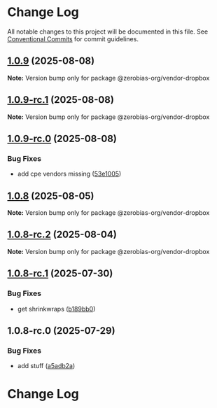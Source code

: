 # Change Log

All notable changes to this project will be documented in this file.
See [Conventional Commits](https://conventionalcommits.org) for commit guidelines.

## [1.0.9](https://github.com/zerobias-org/vendor/compare/@zerobias-org/vendor-dropbox@1.0.9-rc.1...@zerobias-org/vendor-dropbox@1.0.9) (2025-08-08)

**Note:** Version bump only for package @zerobias-org/vendor-dropbox





## [1.0.9-rc.1](https://github.com/zerobias-org/vendor/compare/@zerobias-org/vendor-dropbox@1.0.9-rc.0...@zerobias-org/vendor-dropbox@1.0.9-rc.1) (2025-08-08)

**Note:** Version bump only for package @zerobias-org/vendor-dropbox





## [1.0.9-rc.0](https://github.com/zerobias-org/vendor/compare/@zerobias-org/vendor-dropbox@1.0.8...@zerobias-org/vendor-dropbox@1.0.9-rc.0) (2025-08-08)


### Bug Fixes

* add cpe vendors missing ([53e1005](https://github.com/zerobias-org/vendor/commit/53e100520e848be73b2cba8a0ef4f184844b8abb))





## [1.0.8](https://github.com/zerobias-org/vendor/compare/@zerobias-org/vendor-dropbox@1.0.8-rc.2...@zerobias-org/vendor-dropbox@1.0.8) (2025-08-05)

**Note:** Version bump only for package @zerobias-org/vendor-dropbox





## [1.0.8-rc.2](https://github.com/zerobias-org/vendor/compare/@zerobias-org/vendor-dropbox@1.0.8-rc.1...@zerobias-org/vendor-dropbox@1.0.8-rc.2) (2025-08-04)

**Note:** Version bump only for package @zerobias-org/vendor-dropbox





## [1.0.8-rc.1](https://github.com/zerobias-org/vendor/compare/@zerobias-org/vendor-dropbox@1.0.8-rc.0...@zerobias-org/vendor-dropbox@1.0.8-rc.1) (2025-07-30)


### Bug Fixes

* get shrinkwraps ([b189bb0](https://github.com/zerobias-org/vendor/commit/b189bb0cf53ad66427530ccc0eab7824527942d3))





## 1.0.8-rc.0 (2025-07-29)


### Bug Fixes

* add stuff ([a5adb2a](https://github.com/zerobias-org/vendor/commit/a5adb2aecd0670c42e9077affecb6a047bf30fc6))





# Change Log
